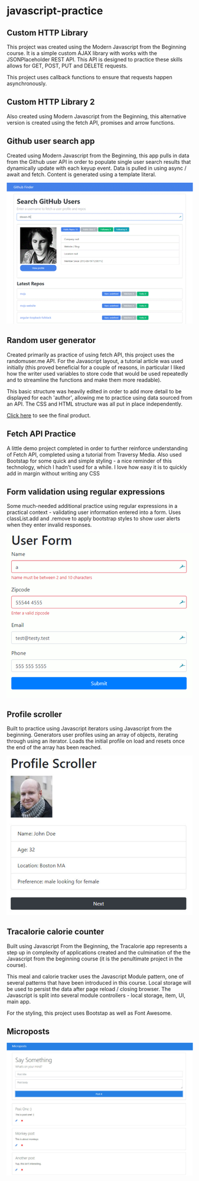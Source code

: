 # javascript-practice

## Custom HTTP Library

This project was created using the Modern Javascript from the Beginning course. It is a simple custom AJAX library with works with the JSONPlaceholder REST API. This API is designed to practice these skills allows for GET, POST, PUT and DELETE requests.

This project uses callback functions to ensure that requests happen asynchronously.

## Custom HTTP Library 2

Also created using Modern Javascript from the Beginning, this alternative version is created using the fetch API, promises and arrow functions.

## Github user search app

Created using Modern Javascript from the Beginning, this app pulls in data from the Github user API in order to populate single user search results that dynamically update with each keyup event. Data is pulled in using async / await and fetch. Content is generated using a template literal.

![Github user search app image](https://raw.githubusercontent.com/paul-duvall/website_images/master/project-image-github-search.GIF)

## Random user generator

Created primarily as practice of using fetch API, this project uses the randomuser.me API. For the Javascript layout, a tutorial article was used initially (this proved beneficial for a couple of reasons, in particular I liked how the writer used variables to store code that would be used repeatedly and to streamline the functions and make them more readable). 

This basic structure was heavily edited in order to add more detail to be displayed for each 'author', allowing me to practice using data sourced from an API. The CSS and HTML structure was all put in place independently.

[Click here](https://codepen.io/duvallpj/full/eQPMMp/) to see the final product.

## Fetch API Practice

A little demo project completed in order to further reinforce understanding of Fetch API, completed using a tutorial from Traversy Media. Also used Bootstap for some quick and simple styling - a nice reminder of this technology, which I hadn't used for a while. I love how easy it is to quickly add in margin without writing any CSS

## Form validation using regular expressions

Some much-needed additional practice using regular expressions in a practical context - validating user information entered into a form. Uses classList.add and .remove to apply bootstrap styles to show user alerts when they enter invalid responses.

![Form validation using regular expressions](https://raw.githubusercontent.com/paul-duvall/website_images/master/project-image-regex-form.gif)

## Profile scroller

Built to practice using Javascript iterators using Javascript from the beginning. Generators user profiles using an array of objects, iterating through using an iterator. Loads the initial profile on load and resets once the end of the array has been reached.

![Profile scroller](https://raw.githubusercontent.com/paul-duvall/website_images/master/project-image-profile-scroller.jpg)

## Tracalorie calorie counter

Built using Javascript From the Beginning, the Tracalorie app represents a step up in complexity of applications created and the culmination of the the Javascript from the beginning course (it is the penultimate project in the course).

This meal and calorie tracker uses the Javascript Module pattern, one of several patterns that have been introduced in this course. Local storage will be used to persist the data after page reload / closing browser. The Javascript is split into several module controllers - local storage, item, UI, main app.

For the styling, this project uses Bootstap as well as Font Awesome.

## Microposts

![Microposts project](https://raw.githubusercontent.com/paul-duvall/website_images/master/project-image-microposts.jpg)
